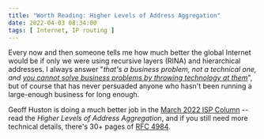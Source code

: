 ```yaml
---
title: "Worth Reading: Higher Levels of Address Aggregation"
date: 2022-04-03 08:34:00
tags: [ Internet, IP routing ]
---
```

Every now and then someone tells me how much better the global Internet would be if only we were using recursive layers (RINA) and hierarchical addresses. I always answer "_that's a business problem, not a technical one, and [you cannot solve business problems by throwing technology at them](/2014/09/youve-been-doing-same-thing-for-last-20/)_", but of course that has never persuaded anyone who hasn't been running a large-enough business for long enough.

Geoff Huston is doing a much better job in the 
[March 2022 ISP Column](https://www.potaroo.net/ispcol/2022-03/ietf113-iepg.html) -- read the _Higher Levels of Address Aggregation_, and if you still need more technical details, there's 30+ pages of [RFC 4984](https://www.rfc-editor.org/rfc/rfc4984.html).
